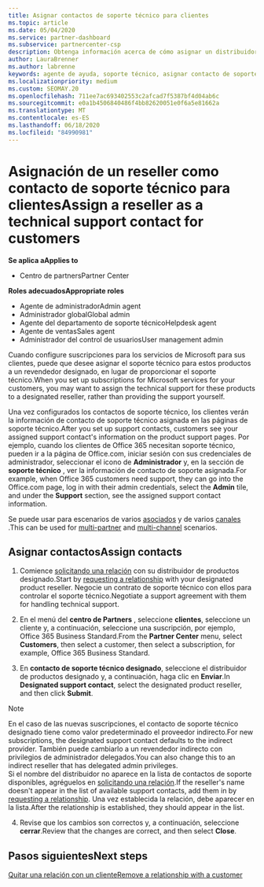 ```yaml
---
title: Asignar contactos de soporte técnico para clientes
ms.topic: article
ms.date: 05/04/2020
ms.service: partner-dashboard
ms.subservice: partnercenter-csp
description: Obtenga información acerca de cómo asignar un distribuidor como contacto de soporte técnico para los clientes que tienen suscripciones a los servicios de Microsoft.
author: LauraBrenner
ms.author: labrenne
keywords: agente de ayuda, soporte técnico, asignar contacto de soporte técnico, contacto de soporte designado
ms.localizationpriority: medium
ms.custom: SEOMAY.20
ms.openlocfilehash: 711ee7ac693402553c2afcad7f5387bf4d04ab6c
ms.sourcegitcommit: e0a1b4506840486f4bb82620051e0f6a5e81662a
ms.translationtype: MT
ms.contentlocale: es-ES
ms.lasthandoff: 06/18/2020
ms.locfileid: "84990981"
---
```

# <a name="assign-a-reseller-as-a-technical-support-contact-for-customers"></a><span data-ttu-id="137ca-104">Asignación de un reseller como contacto de soporte técnico para clientes</span><span class="sxs-lookup"><span data-stu-id="137ca-104">Assign a reseller as a technical support contact for customers</span></span>

<span data-ttu-id="137ca-105">**Se aplica a**</span><span class="sxs-lookup"><span data-stu-id="137ca-105">**Applies to**</span></span>

- <span data-ttu-id="137ca-106">Centro de partners</span><span class="sxs-lookup"><span data-stu-id="137ca-106">Partner Center</span></span>

<span data-ttu-id="137ca-107">**Roles adecuados**</span><span class="sxs-lookup"><span data-stu-id="137ca-107">**Appropriate roles**</span></span>

- <span data-ttu-id="137ca-108">Agente de administrador</span><span class="sxs-lookup"><span data-stu-id="137ca-108">Admin agent</span></span>
- <span data-ttu-id="137ca-109">Administrador global</span><span class="sxs-lookup"><span data-stu-id="137ca-109">Global admin</span></span>
- <span data-ttu-id="137ca-110">Agente del departamento de soporte técnico</span><span class="sxs-lookup"><span data-stu-id="137ca-110">Helpdesk agent</span></span>
- <span data-ttu-id="137ca-111">Agente de ventas</span><span class="sxs-lookup"><span data-stu-id="137ca-111">Sales agent</span></span>
- <span data-ttu-id="137ca-112">Administrador del control de usuarios</span><span class="sxs-lookup"><span data-stu-id="137ca-112">User management admin</span></span>

<span data-ttu-id="137ca-113">Cuando configure suscripciones para los servicios de Microsoft para sus clientes, puede que desee asignar el soporte técnico para estos productos a un revendedor designado, en lugar de proporcionar el soporte técnico.</span><span class="sxs-lookup"><span data-stu-id="137ca-113">When you set up subscriptions for Microsoft services for your customers, you may want to assign the technical support for these products to a designated reseller, rather than providing the support yourself.</span></span>

<span data-ttu-id="137ca-114">Una vez configurados los contactos de soporte técnico, los clientes verán la información de contacto de soporte técnico asignada en las páginas de soporte técnico.</span><span class="sxs-lookup"><span data-stu-id="137ca-114">After you set up support contacts, customers see your assigned support contact's information on the product support pages.</span></span> <span data-ttu-id="137ca-115">Por ejemplo, cuando los clientes de Office 365 necesitan soporte técnico, pueden ir a la página de Office.com, iniciar sesión con sus credenciales de administrador, seleccionar el icono de **Administrador** y, en la sección de **soporte técnico** , ver la información de contacto de soporte asignada.</span><span class="sxs-lookup"><span data-stu-id="137ca-115">For example, when Office 365 customers need support, they can go into the Office.com page, log in with their admin credentials, select the **Admin** tile, and under the **Support** section, see the assigned support contact information.</span></span>

<span data-ttu-id="137ca-116">Se puede usar para escenarios de varios [asociados](multipartner.md) y de varios [canales](multichannel.md) .</span><span class="sxs-lookup"><span data-stu-id="137ca-116">This can be used for [multi-partner](multipartner.md) and [multi-channel](multichannel.md) scenarios.</span></span> 

<a href="" id="assigncontacts"></a>
## <a name="assign-contacts"></a><span data-ttu-id="137ca-117">Asignar contactos</span><span class="sxs-lookup"><span data-stu-id="137ca-117">Assign contacts</span></span>

1.  <span data-ttu-id="137ca-118">Comience [solicitando una relación](request-a-relationship-with-a-customer.md) con su distribuidor de productos designado.</span><span class="sxs-lookup"><span data-stu-id="137ca-118">Start by [requesting a relationship](request-a-relationship-with-a-customer.md) with your designated product reseller.</span></span> <span data-ttu-id="137ca-119">Negocie un contrato de soporte técnico con ellos para controlar el soporte técnico.</span><span class="sxs-lookup"><span data-stu-id="137ca-119">Negotiate a support agreement with them for handling technical support.</span></span>

2.  <span data-ttu-id="137ca-120">En el menú del **centro de Partners** , seleccione **clientes**, seleccione un cliente y, a continuación, seleccione una suscripción, por ejemplo, Office 365 Business Standard.</span><span class="sxs-lookup"><span data-stu-id="137ca-120">From the **Partner Center** menu, select **Customers**, then select a customer, then select a subscription, for example, Office 365 Business Standard.</span></span>

3.  <span data-ttu-id="137ca-121">En **contacto de soporte técnico designado**, seleccione el distribuidor de productos designado y, a continuación, haga clic en **Enviar**.</span><span class="sxs-lookup"><span data-stu-id="137ca-121">In  **Designated support contact**, select the designated product reseller, and then click **Submit**.</span></span> 

   >[!NOTE]  
 ><span data-ttu-id="137ca-122">En el caso de las nuevas suscripciones, el contacto de soporte técnico designado tiene como valor predeterminado el proveedor indirecto.</span><span class="sxs-lookup"><span data-stu-id="137ca-122">For new subscriptions, the designated support contact defaults to the indirect provider.</span></span> <span data-ttu-id="137ca-123">También puede cambiarlo a un revendedor indirecto con privilegios de administrador delegados.</span><span class="sxs-lookup"><span data-stu-id="137ca-123">You can also change this to an indirect reseller that has delegated admin privileges.</span></span>    
><span data-ttu-id="137ca-124">Si el nombre del distribuidor no aparece en la lista de contactos de soporte disponibles, agréguelos en [solicitando una relación](request-a-relationship-with-a-customer.md).</span><span class="sxs-lookup"><span data-stu-id="137ca-124">If the reseller's name doesn't appear in the list of available support contacts, add them in by [requesting a relationship](request-a-relationship-with-a-customer.md).</span></span> <span data-ttu-id="137ca-125">Una vez establecida la relación, debe aparecer en la lista.</span><span class="sxs-lookup"><span data-stu-id="137ca-125">After the relationship is established, they should appear in the list.</span></span>  

4.  <span data-ttu-id="137ca-126">Revise que los cambios son correctos y, a continuación, seleccione **cerrar**.</span><span class="sxs-lookup"><span data-stu-id="137ca-126">Review that the changes are correct, and then select **Close**.</span></span>

## <a name="next-steps"></a><span data-ttu-id="137ca-127">Pasos siguientes</span><span class="sxs-lookup"><span data-stu-id="137ca-127">Next steps</span></span>

[<span data-ttu-id="137ca-128">Quitar una relación con un cliente</span><span class="sxs-lookup"><span data-stu-id="137ca-128">Remove a relationship with a customer</span></span>](remove-a-relationship.md)